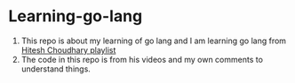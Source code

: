 # Learning-go-lang
1. This repo is about my learning of go lang and I am learning go lang from [Hitesh Choudhary playlist](https://youtube.com/playlist?list=PLRAV69dS1uWQGDQoBYMZWKjzuhCaOnBpa)
2. The code in this repo is from his videos and my own comments to understand things.
